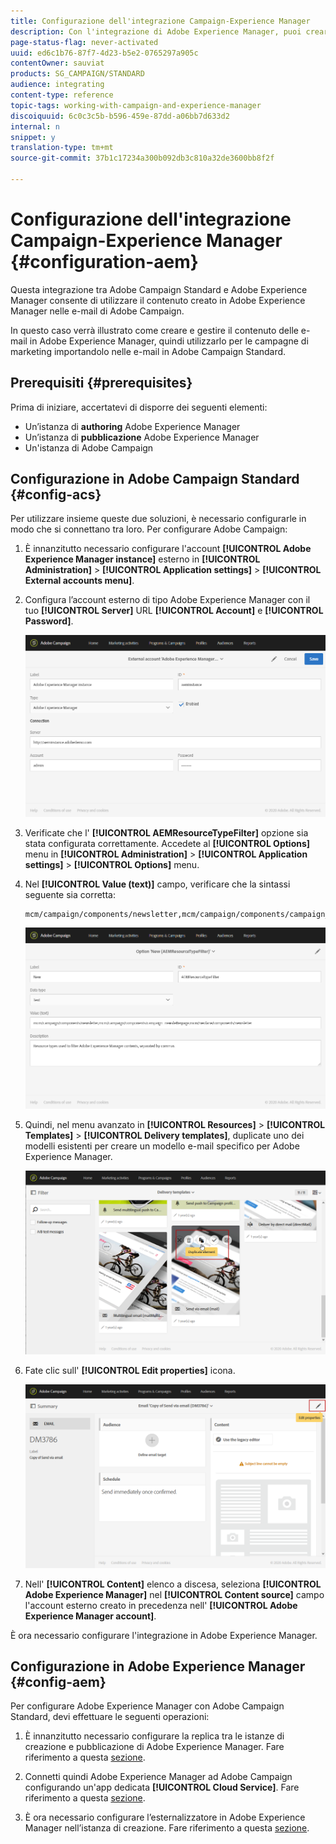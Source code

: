 ```yaml
---
title: Configurazione dell'integrazione Campaign-Experience Manager
description: Con l'integrazione di Adobe Experience Manager, puoi creare contenuti direttamente in AEM e usarli successivamente in Adobe Campaign.
page-status-flag: never-activated
uuid: ed6c1b76-87f7-4d23-b5e2-0765297a905c
contentOwner: sauviat
products: SG_CAMPAIGN/STANDARD
audience: integrating
content-type: reference
topic-tags: working-with-campaign-and-experience-manager
discoiquuid: 6c0c3c5b-b596-459e-87dd-a06bb7d633d2
internal: n
snippet: y
translation-type: tm+mt
source-git-commit: 37b1c17234a300b092db3c810a32de3600bb8f2f

---
```



# Configurazione dell&#39;integrazione Campaign-Experience Manager {#configuration-aem}

Questa integrazione tra Adobe Campaign Standard e Adobe Experience Manager consente di utilizzare il contenuto creato in Adobe Experience Manager nelle e-mail di Adobe Campaign.

In questo caso verrà illustrato come creare e gestire il contenuto delle e-mail in Adobe Experience Manager, quindi utilizzarlo per le campagne di marketing importandolo nelle e-mail in Adobe Campaign Standard.

## Prerequisiti {#prerequisites}

Prima di iniziare, accertatevi di disporre dei seguenti elementi:

* Un’istanza di **authoring** Adobe Experience Manager
* Un’istanza di **pubblicazione** Adobe Experience Manager
* Un&#39;istanza di Adobe Campaign

## Configurazione in Adobe Campaign Standard {#config-acs}

Per utilizzare insieme queste due soluzioni, è necessario configurarle in modo che si connettano tra loro.
Per configurare Adobe Campaign:

1. È innanzitutto necessario configurare l&#39;account **[!UICONTROL Adobe Experience Manager instance]** esterno in **[!UICONTROL Administration]** > **[!UICONTROL Application settings]** > **[!UICONTROL External accounts menu]**.

1. Configura l’account esterno di tipo Adobe Experience Manager con il tuo **[!UICONTROL Server]** URL **[!UICONTROL Account]** e **[!UICONTROL Password]**.

   ![](assets/aem_1.png)

1. Verificate che l&#39; **[!UICONTROL AEMResourceTypeFilter]** opzione sia stata configurata correttamente. Accedete al **[!UICONTROL Options]** menu in **[!UICONTROL Administration]** > **[!UICONTROL Application settings]** > **[!UICONTROL Options]** menu.

1. Nel **[!UICONTROL Value (text)]** campo, verificare che la sintassi seguente sia corretta:

   ```
   mcm/campaign/components/newsletter,mcm/campaign/components/campaign_newsletterpage,mcm/neolane/components/newsletter
   ```

   ![](assets/aem_2.png)

1. Quindi, nel menu avanzato in **[!UICONTROL Resources]** > **[!UICONTROL Templates]** > **[!UICONTROL Delivery templates]**, duplicate uno dei modelli esistenti per creare un modello e-mail specifico per Adobe Experience Manager.

   ![](assets/aem_3.png)

1. Fate clic sull&#39; **[!UICONTROL Edit properties]** icona.

   ![](assets/aem_4.png)

1. Nell&#39; **[!UICONTROL Content]** elenco a discesa, seleziona **[!UICONTROL Adobe Experience Manager]** nel **[!UICONTROL Content source]** campo l&#39;account esterno creato in precedenza nell&#39; **[!UICONTROL Adobe Experience Manager account]**.

È ora necessario configurare l&#39;integrazione in Adobe Experience Manager.

## Configurazione in Adobe Experience Manager {#config-aem}

Per configurare Adobe Experience Manager con Adobe Campaign Standard, devi effettuare le seguenti operazioni:

1. È innanzitutto necessario configurare la replica tra le istanze di creazione e pubblicazione di Adobe Experience Manager. Fare riferimento a questa [sezione](https://docs.adobe.com/content/help/en/experience-manager-65/administering/integration/campaignstandard.html#configuring-adobe-experience-manager).

1. Connetti quindi Adobe Experience Manager ad Adobe Campaign configurando un&#39;app dedicata **[!UICONTROL Cloud Service]**. Fare riferimento a questa [sezione](https://docs.adobe.com/content/help/en/experience-manager-65/administering/integration/campaignstandard.html#connecting-aem-to-adobe-campaign).

1. È ora necessario configurare l’esternalizzatore in Adobe Experience Manager nell’istanza di creazione. Fare riferimento a questa [sezione](https://docs.adobe.com/content/help/en/experience-manager-65/administering/integration/campaignstandard.html#configuring-the-externalizer).

